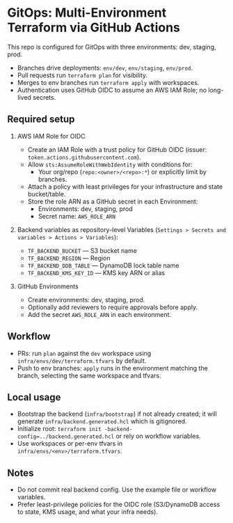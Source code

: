# GitOps: Multi-Environment Terraform via GitHub Actions

This repo is configured for GitOps with three environments: dev, staging, prod.

- Branches drive deployments: `env/dev`, `env/staging`, `env/prod`.
- Pull requests run `terraform plan` for visibility.
- Merges to env branches run `terraform apply` with workspaces.
- Authentication uses GitHub OIDC to assume an AWS IAM Role; no long-lived secrets.

## Required setup

1. AWS IAM Role for OIDC
   - Create an IAM Role with a trust policy for GitHub OIDC (issuer: `token.actions.githubusercontent.com`).
   - Allow `sts:AssumeRoleWithWebIdentity` with conditions for:
     - Your org/repo (`repo:<owner>/<repo>:*`) or explicitly limit by branches.
   - Attach a policy with least privileges for your infrastructure and state bucket/table.
   - Store the role ARN as a GitHub secret in each Environment:
     - Environments: dev, staging, prod
     - Secret name: `AWS_ROLE_ARN`

2. Backend variables as repository-level Variables (`Settings > Secrets and variables > Actions > Variables`):
   - `TF_BACKEND_BUCKET` — S3 bucket name
   - `TF_BACKEND_REGION` — Region
   - `TF_BACKEND_DDB_TABLE` — DynamoDB lock table name
   - `TF_BACKEND_KMS_KEY_ID` — KMS key ARN or alias

3. GitHub Environments
   - Create environments: dev, staging, prod.
   - Optionally add reviewers to require approvals before apply.
   - Add the secret `AWS_ROLE_ARN` in each environment.

## Workflow

- PRs: run `plan` against the `dev` workspace using `infra/envs/dev/terraform.tfvars` by default.
- Push to env branches: `apply` runs in the environment matching the branch, selecting the same workspace and tfvars.

## Local usage

- Bootstrap the backend (`infra/bootstrap`) if not already created; it will generate `infra/backend.generated.hcl` which is gitignored.
- Initialize root: `terraform init -backend-config=../backend.generated.hcl` or rely on workflow variables.
- Use workspaces or per-env tfvars in `infra/envs/<env>/terraform.tfvars`.

## Notes

- Do not commit real backend config. Use the example file or workflow variables.
- Prefer least-privilege policies for the OIDC role (S3/DynamoDB access to state, KMS usage, and what your infra needs).
